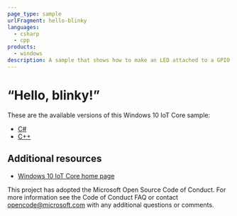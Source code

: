 ```yaml
---
page_type: sample
urlFragment: hello-blinky
languages: 
  - csharp
  - cpp
products:
  - windows
description: A sample that shows how to make an LED attached to a GPIO pin blink on and off.
---
```


# “Hello, blinky!”

These are the available versions of this Windows 10 IoT Core sample:

*	[C#](./CS/README.md)
*	[C++](./Cpp/README.md)

## Additional resources
* [Windows 10 IoT Core home page](https://developer.microsoft.com/en-us/windows/iot/)

This project has adopted the Microsoft Open Source Code of Conduct. For more information see the Code of Conduct FAQ or contact <opencode@microsoft.com> with any additional questions or comments.
